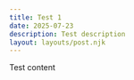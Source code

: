 ```yaml
---
title: Test 1
date: 2025-07-23
description: Test description
layout: layouts/post.njk
---
```


Test content
